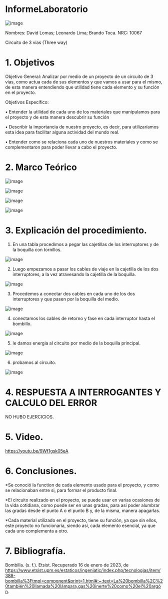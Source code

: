# InformeLaboratorio

![image](https://user-images.githubusercontent.com/117947312/203880471-5e326b20-6cc9-4c7e-b7e1-5734e934a289.png)

Nombres: David Lomas; Leonardo Lima; Brando Toca.
NRC: 10067

Circuito de 3 vias (Three way)

# 1. Objetivos

Objetivo General: 
Analizar por medio de un proyecto de un circuito de 3 vias, como actua cada de sus elementos y que vamos a usar para el mismo, de esta manera entendiendo que utilidad tiene cada elemento y su función en el proyecto.

Objetivos Específico:

•	Entender la utilidad de cada uno de los materiales que manipulamos para el proyecto y de esta manera descubrir su función

•	Describir la importancia de nuestro proyecto, es decir, para utilizaríamos esta idea para facilitar alguna actividad del mundo real.

•	Entender como se relaciona cada uno de nuestros materiales y como se complementaron para poder llevar a cabo el proyecto.

# 2. Marco Teórico

![image](https://user-images.githubusercontent.com/117947312/212789967-347a5f22-c2bf-4335-9d90-945e84b7abb1.png)

![image](https://user-images.githubusercontent.com/117947312/212789983-2cbc4bc6-4496-4ecd-aa82-b0638bb7c00c.png)

![image](https://user-images.githubusercontent.com/117947312/212789997-e760f187-14df-4609-b77e-ee3f887693b6.png)

![image](https://user-images.githubusercontent.com/117947312/212790009-763fb676-26a6-4866-8d13-8a27889f6240.png)

# 3. Explicación del procedimiento.

1. En una tabla procedimos a pegar las cajetillas de los interruptores y de la boquilla con tornillos.

![image](https://user-images.githubusercontent.com/117947312/212790481-5a5a7966-bb3a-4864-89ec-6f10dd8c4ede.png)

2. Luego empezamos a pasar los cables de viaje en la cajetilla de los dos interruptores, a la vez atravesando la cajetilla de la boquilla.

![image](https://user-images.githubusercontent.com/117947312/212792998-4608f6a5-882d-4767-a25a-f6ffd60372a2.png)

3. Procedemos a conectar dos cables en cada uno de los dos interruptores y que pasen por la boquilla del medio.

![image](https://user-images.githubusercontent.com/117947312/212795611-e31dc919-4b2d-4727-b1a9-7242b6bdcb93.png)

4. conectamos los cables de retorno y fase en cada interruptor hasta el bombillo.

![image](https://user-images.githubusercontent.com/117947312/212795737-efd39741-6434-4df2-98fe-43245aa91cb3.png)

5. le damos energia al circuito por medio de la boquilla principal.

![image](https://user-images.githubusercontent.com/117947312/212795793-adcfe34a-ed16-456d-b3ba-7d81c5285c2a.png)

6. probamos al circuito.

![image](https://user-images.githubusercontent.com/117947312/212795830-990a847c-58a0-44dc-bab3-94e81719fa25.png)

# 4. RESPUESTA A INTERROGANTES Y CALCULO DEL ERROR
NO HUBO EJERCICIOS.

# 5. Video.
https://youtu.be/9Wf1gsk05eA

# 6. Conclusiones.

*Se conoció la function de cada elemento usado para el proyecto, y como se relacionaban entre si, para formar el producto final.

*El circuito realizado en el proyecto, se puede usar en varias ocasiones de la vida cotidiana, como puede ser en unas gradas, para así poder alumbrar las gradas desde el punto A o el punto B y, de la misma, manera apagarlas.

*Cada material utilizado en el proyecto, tiene su función, ya que sin ellos, este proyecto no funcionaría, siendo así, cada elemento esencial, ya que cada uno complementa a otro.

# 7. Bibliografía.

Bombilla. (s. f.). Etsist. Recuperado 16 de enero de 2023, de https://www.etsist.upm.es/estaticos/ingeniatic/index.php/tecnologias/item/388-bombilla%3Ftmpl=component&print=1.html#:~:text=La%20bombilla%2C%20también%20llamada%20lámpara,gas%20inerte%20como%20el%20argón.



